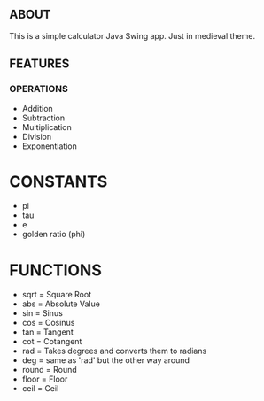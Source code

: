 ## ABOUT

This is a simple calculator Java Swing app. Just in medieval theme.

## FEATURES

### OPERATIONS

- Addition
- Subtraction
- Multiplication
- Division
- Exponentiation

# CONSTANTS

- pi
- tau
- e
- golden ratio (phi)

# FUNCTIONS

- sqrt = Square Root
- abs = Absolute Value
- sin = Sinus
- cos = Cosinus
- tan = Tangent
- cot = Cotangent
- rad = Takes degrees and converts them to radians
- deg = same as 'rad' but the other way around
- round = Round
- floor = Floor
- ceil = Ceil
